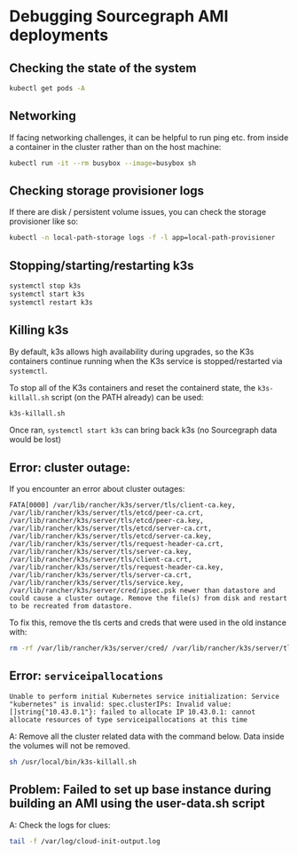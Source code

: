 # Debugging Sourcegraph AMI deployments

## Checking the state of the system

```sh
kubectl get pods -A
```

## Networking

If facing networking challenges, it can be helpful to run ping etc. from inside a container in the cluster rather than on the host machine:

```sh
kubectl run -it --rm busybox --image=busybox sh
```

## Checking storage provisioner logs

If there are disk / persistent volume issues, you can check the storage provisioner like so:

```sh
kubectl -n local-path-storage logs -f -l app=local-path-provisioner
```

## Stopping/starting/restarting k3s

```sh
systemctl stop k3s
systemctl start k3s
systemctl restart k3s
```

## Killing k3s

By default, k3s allows high availability during upgrades, so the K3s containers continue running when the K3s service is stopped/restarted via `systemctl`.

To stop all of the K3s containers and reset the containerd state, the `k3s-killall.sh` script (on the PATH already) can be used:

```sh
k3s-killall.sh
```

Once ran, `systemctl start k3s` can bring back k3s (no Sourcegraph data would be lost)

## Error: cluster outage:

If you encounter an error about cluster outages:

`FATA[0000] /var/lib/rancher/k3s/server/tls/client-ca.key, /var/lib/rancher/k3s/server/tls/etcd/peer-ca.crt, /var/lib/rancher/k3s/server/tls/etcd/peer-ca.key, /var/lib/rancher/k3s/server/tls/etcd/server-ca.crt, /var/lib/rancher/k3s/server/tls/etcd/server-ca.key, /var/lib/rancher/k3s/server/tls/request-header-ca.crt, /var/lib/rancher/k3s/server/tls/server-ca.key, /var/lib/rancher/k3s/server/tls/client-ca.crt, /var/lib/rancher/k3s/server/tls/request-header-ca.key, /var/lib/rancher/k3s/server/tls/server-ca.crt, /var/lib/rancher/k3s/server/tls/service.key, /var/lib/rancher/k3s/server/cred/ipsec.psk newer than datastore and could cause a cluster outage. Remove the file(s) from disk and restart to be recreated from datastore.`

To fix this, remove the tls certs and creds that were used in the old instance with:

```bash
rm -rf /var/lib/rancher/k3s/server/cred/ /var/lib/rancher/k3s/server/tls/
```

## Error: `serviceipallocations`

`Unable to perform initial Kubernetes service initialization: Service "kubernetes" is invalid: spec.clusterIPs: Invalid value: []string{"10.43.0.1"}: failed to allocate IP 10.43.0.1: cannot allocate resources of type serviceipallocations at this time`

A: Remove all the cluster related data with the command below. Data inside the volumes will not be removed.

```bash
sh /usr/local/bin/k3s-killall.sh
```

## Problem: Failed to set up base instance during building an AMI using the user-data.sh script

A: Check the logs for clues:

```bash
tail -f /var/log/cloud-init-output.log
```
